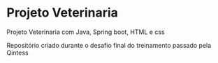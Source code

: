 # Projeto Veterinaria
 Projeto Veterinaria com Java, Spring boot, HTML e css

 Repositório criado durante o desafio final do treinamento passado pela Qintess
